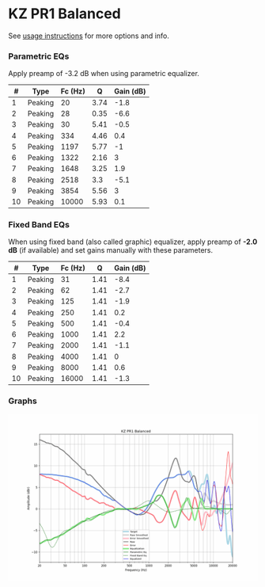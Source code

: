 # KZ PR1 Balanced
See [usage instructions](https://github.com/jaakkopasanen/AutoEq#usage) for more options and info.

### Parametric EQs
Apply preamp of -3.2 dB when using parametric equalizer.

|   # | Type    |   Fc (Hz) |    Q |   Gain (dB) |
|-----|---------|-----------|------|-------------|
|   1 | Peaking |        20 | 3.74 |        -1.8 |
|   2 | Peaking |        28 | 0.35 |        -6.6 |
|   3 | Peaking |        30 | 5.41 |        -0.5 |
|   4 | Peaking |       334 | 4.46 |         0.4 |
|   5 | Peaking |      1197 | 5.77 |        -1   |
|   6 | Peaking |      1322 | 2.16 |         3   |
|   7 | Peaking |      1648 | 3.25 |         1.9 |
|   8 | Peaking |      2518 | 3.3  |        -5.1 |
|   9 | Peaking |      3854 | 5.56 |         3   |
|  10 | Peaking |     10000 | 5.93 |         0.1 |

### Fixed Band EQs
When using fixed band (also called graphic) equalizer, apply preamp of **-2.0 dB** (if available) and set gains manually with these parameters.

|   # | Type    |   Fc (Hz) |    Q |   Gain (dB) |
|-----|---------|-----------|------|-------------|
|   1 | Peaking |        31 | 1.41 |        -8.4 |
|   2 | Peaking |        62 | 1.41 |        -2.7 |
|   3 | Peaking |       125 | 1.41 |        -1.9 |
|   4 | Peaking |       250 | 1.41 |         0.2 |
|   5 | Peaking |       500 | 1.41 |        -0.4 |
|   6 | Peaking |      1000 | 1.41 |         2.2 |
|   7 | Peaking |      2000 | 1.41 |        -1.1 |
|   8 | Peaking |      4000 | 1.41 |         0   |
|   9 | Peaking |      8000 | 1.41 |         0.6 |
|  10 | Peaking |     16000 | 1.41 |        -1.3 |

### Graphs
![](./KZ%20PR1%20Balanced.png)
